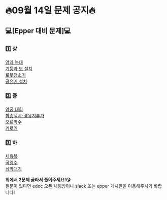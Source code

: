 # 🔥09월 14일 문제 공지🔥  

## 💻[Epper 대비 문제]💻

### 1️⃣ 상 
[양과 늑대](https://school.programmers.co.kr/learn/courses/30/lessons/92343)  
[기둥과 보 설치](https://school.programmers.co.kr/learn/courses/30/lessons/60061)    
[로봇청소기](https://www.acmicpc.net/problem/14503)  
[공유기 설치](https://www.acmicpc.net/problem/2110)  


### 2️⃣ 중
[양궁 대회](https://school.programmers.co.kr/learn/courses/30/lessons/92342)  
[합승택시-경유지추가](https://level.goorm.io/exam/138223/18%ED%9A%8C-e-pper-%EA%B8%B0%EC%B6%9C-%ED%95%A9%EC%8A%B9%ED%83%9D%EC%8B%9C%EC%9A%94%EA%B8%88/quiz/1)  
[오르막수](https://www.acmicpc.net/problem/11057)  
[키로거](https://www.acmicpc.net/problem/5397)  


### 3️⃣ 하
[체육복](https://school.programmers.co.kr/learn/courses/30/lessons/42862)  
[국영수](https://www.acmicpc.net/problem/10825)  
[쇠막대기](https://www.acmicpc.net/problem/10799)  


**위에서 2문제 골라서 풀어주세요!😘**  
질문이 있다면 edoc 오픈 채팅방이나 slack 또는 epper 게시판을 이용해주시기 바랍니다!
